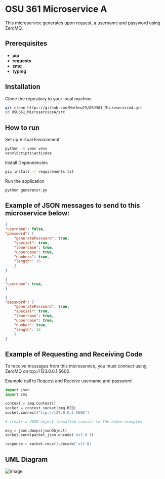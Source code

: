 # OSU 361 Microservice A

This microservice generates upon request, a username and password using ZeroMQ.

## Prerequisites
- **pip**
- **requests**
- **zmq**
- **typing**


## Installation

Clone the repository to your local machine
```bash
git clone https://github.com/Mathew29/OSU361_MicroserviceA.git
cd OSU361_MicroserviceA/src
```

## How to run

Set up Virtual Environment
```bash
python -m venv venv
venv\Scripts\activate
```

Install Dependencies
```bash
pip install -r requirements.txt
```

Run the application
```bash
python generator.py
```

## Example of JSON messages to send to this microservice below:
```json
{
"username": false,
"password": {
    "generatePassword": true,
    "special": true,
    "lowercase": true,
    "uppercase": true,
    "numbers": true,
    "length": 16
    }
}
```
```json
{
"username": true,
}
```
```json
{
"password": {
    "generatePassword": true,
    "special": true,
    "lowercase": true,
    "uppercase": true,
    "number": true,
    "length": 16
    }
}
```

## Example of Requesting and Receiving Code
To receive messages from this microservice, you must connect using ZeroMQ on tcp://123.0.0.1:5600. 

Example call to Request and Receive username and password
```python
import json
import zmq

context = zmq.Context()
socket = context.socket(zmq.REQ)
socket.connect("tcp://127.0.0.1:5600")

# create a JSON object formatted similar to the above examples

msg = json.dumps(jsonObject)
socket.send(packet_json.encode('utf-8'))

response = socket.recv().decode('utf-8)
```

## UML Diagram
![image](https://github.com/user-attachments/assets/f8f43bb5-8ee0-4787-b8f0-a7e41f5b23ed)





